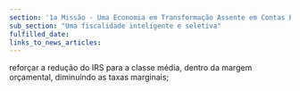 ```yaml
---
section: '1a Missão - Uma Economia em Transformação Assente em Contas Equilibradas'
sub_section: "Uma fiscalidade inteligente e seletiva"
fulfilled_date:
links_to_news_articles:
---
```


reforçar a redução do IRS para a classe média, dentro da margem orçamental, diminuindo as taxas marginais;